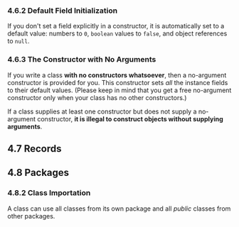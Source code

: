 

### 4.6.2 Default Field Initialization
If you don't set a field explicitly in a constructor, it is automatically set to a default value: numbers to `0`, `boolean` values to `false`, and object references to `null`. 

### 4.6.3 The Constructor with No Arguments
If you write a class **with no constructors whatsoever**, then a no-argument constructor is provided for you. This constructor sets *all* the instance fields to their default values. (Please keep in mind that you get a free no-argument constructor only when your class has no other constructors.)  

If a class supplies at least one constructor but does not supply a no-argument constructor, **it is illegal to construct objects without supplying arguments**.  

## 4.7 Records

## 4.8 Packages
### 4.8.2 Class Importation
A class can use all classes from its own package and all *public* classes from other packages. 
